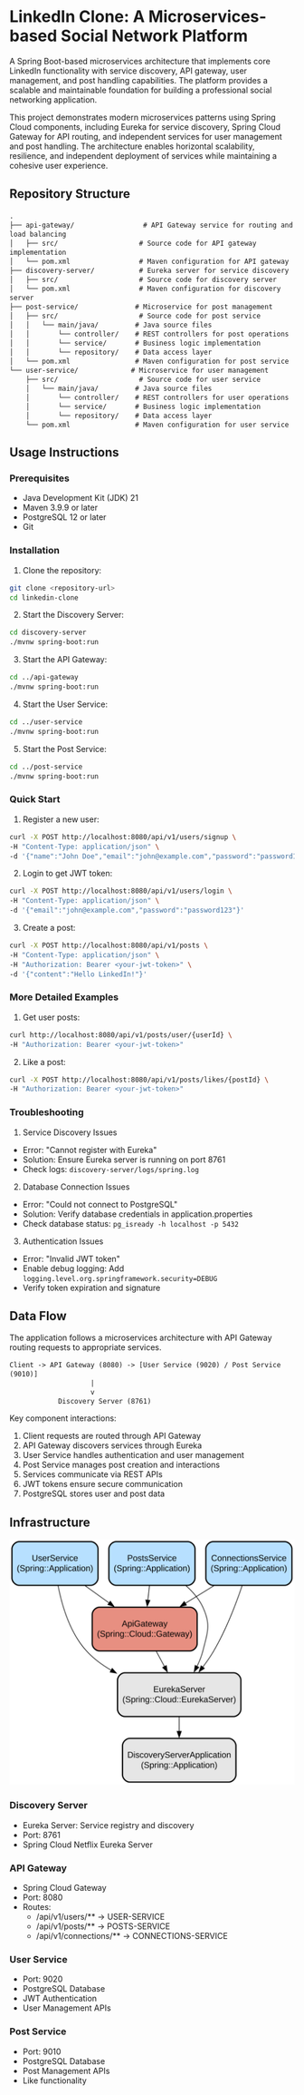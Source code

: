 # LinkedIn Clone: A Microservices-based Social Network Platform

A Spring Boot-based microservices architecture that implements core LinkedIn functionality with service discovery, API gateway, user management, and post handling capabilities. The platform provides a scalable and maintainable foundation for building a professional social networking application.

This project demonstrates modern microservices patterns using Spring Cloud components, including Eureka for service discovery, Spring Cloud Gateway for API routing, and independent services for user management and post handling. The architecture enables horizontal scalability, resilience, and independent deployment of services while maintaining a cohesive user experience.

## Repository Structure
```
.
├── api-gateway/                 # API Gateway service for routing and load balancing
│   ├── src/                    # Source code for API gateway implementation
│   └── pom.xml                 # Maven configuration for API gateway
├── discovery-server/           # Eureka server for service discovery
│   ├── src/                    # Source code for discovery server
│   └── pom.xml                 # Maven configuration for discovery server
├── post-service/              # Microservice for post management
│   ├── src/                    # Source code for post service
│   │   └── main/java/         # Java source files
│   │       └── controller/    # REST controllers for post operations
│   │       └── service/       # Business logic implementation
│   │       └── repository/    # Data access layer
│   └── pom.xml                # Maven configuration for post service
└── user-service/             # Microservice for user management
    ├── src/                    # Source code for user service
    │   └── main/java/         # Java source files
    │       └── controller/    # REST controllers for user operations
    │       └── service/       # Business logic implementation
    │       └── repository/    # Data access layer
    └── pom.xml                # Maven configuration for user service
```

## Usage Instructions
### Prerequisites
- Java Development Kit (JDK) 21
- Maven 3.9.9 or later
- PostgreSQL 12 or later
- Git

### Installation

1. Clone the repository:
```bash
git clone <repository-url>
cd linkedin-clone
```

2. Start the Discovery Server:
```bash
cd discovery-server
./mvnw spring-boot:run
```

3. Start the API Gateway:
```bash
cd ../api-gateway
./mvnw spring-boot:run
```

4. Start the User Service:
```bash
cd ../user-service
./mvnw spring-boot:run
```

5. Start the Post Service:
```bash
cd ../post-service
./mvnw spring-boot:run
```

### Quick Start

1. Register a new user:
```bash
curl -X POST http://localhost:8080/api/v1/users/signup \
-H "Content-Type: application/json" \
-d '{"name":"John Doe","email":"john@example.com","password":"password123"}'
```

2. Login to get JWT token:
```bash
curl -X POST http://localhost:8080/api/v1/users/login \
-H "Content-Type: application/json" \
-d '{"email":"john@example.com","password":"password123"}'
```

3. Create a post:
```bash
curl -X POST http://localhost:8080/api/v1/posts \
-H "Content-Type: application/json" \
-H "Authorization: Bearer <your-jwt-token>" \
-d '{"content":"Hello LinkedIn!"}'
```

### More Detailed Examples

1. Get user posts:
```bash
curl http://localhost:8080/api/v1/posts/user/{userId} \
-H "Authorization: Bearer <your-jwt-token>"
```

2. Like a post:
```bash
curl -X POST http://localhost:8080/api/v1/posts/likes/{postId} \
-H "Authorization: Bearer <your-jwt-token>"
```

### Troubleshooting

1. Service Discovery Issues
- Error: "Cannot register with Eureka"
- Solution: Ensure Eureka server is running on port 8761
- Check logs: `discovery-server/logs/spring.log`

2. Database Connection Issues
- Error: "Could not connect to PostgreSQL"
- Solution: Verify database credentials in application.properties
- Check database status: `pg_isready -h localhost -p 5432`

3. Authentication Issues
- Error: "Invalid JWT token"
- Enable debug logging: Add `logging.level.org.springframework.security=DEBUG`
- Verify token expiration and signature

## Data Flow
The application follows a microservices architecture with API Gateway routing requests to appropriate services.

```ascii
Client -> API Gateway (8080) -> [User Service (9020) / Post Service (9010)]
                    |
                    v
            Discovery Server (8761)
```

Key component interactions:
1. Client requests are routed through API Gateway
2. API Gateway discovers services through Eureka
3. User Service handles authentication and user management
4. Post Service manages post creation and interactions
5. Services communicate via REST APIs
6. JWT tokens ensure secure communication
7. PostgreSQL stores user and post data

## Infrastructure

![Infrastructure diagram](./docs/infra.svg)
### Discovery Server
- Eureka Server: Service registry and discovery
- Port: 8761
- Spring Cloud Netflix Eureka Server

### API Gateway
- Spring Cloud Gateway
- Port: 8080
- Routes:
  - /api/v1/users/** -> USER-SERVICE
  - /api/v1/posts/** -> POSTS-SERVICE
  - /api/v1/connections/** -> CONNECTIONS-SERVICE

### User Service
- Port: 9020
- PostgreSQL Database
- JWT Authentication
- User Management APIs

### Post Service
- Port: 9010
- PostgreSQL Database
- Post Management APIs
- Like functionality
